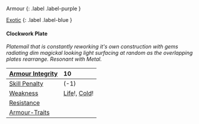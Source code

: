 
Armour
{: .label .label-purple }

[Exotic](Game/Designing-Armour#Exotic)
{: .label .label-blue }

#### Clockwork Plate
*Platemail that is constantly reworking it's own construction with gems radiating dim magickal looking light surfacing at random as the overlapping plates rearrange. Resonant with Metal.*

| [Armour Integrity](Game/Core/Armour#Armour%20Integrity)    | 10                                                             |
| :--------------------------------------------------------- | :------------------------------------------------------------- |
| [Skill Penalty](Game/Core/Armour#Skill%20Penalty)          | (-1)                                                           |
| [Weakness](Game/Core/Armour#Weakness%20and%20Resistance)   | [Life](Game/Core/Injury#Life)!, [Cold](Game/Core/Injury#Cold)! |
| [Resistance](Game/Core/Armour#Weakness%20and%20Resistance) |                                                                |
| [Armour-Traits](Game/Core/Armour-Traits)                   |                                                                |

